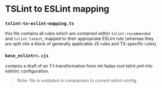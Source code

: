 # TSLint to ESLint mapping


### `tslint-to-eslint-mapping.ts`

this file contains all rules which are contained within `tslint:recommended` and `tslint:latest`, mapped
to their appropriate ESLint rule (whereas they are split into a block of generally applicable JS rules and
TS-specific rules).


### `base_eslintrc.cjs`

contains a draft of an 1:1-transformation from mt-fadas root tslint.yml into eslintrc configuration.

> Note: file is outdated in comparison to current eslint-config.
